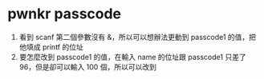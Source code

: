 # pwnkr passcode
1. 看到 scanf 第二個參數沒有 &，所以可以想辦法更動到 passcode1 的值，把他填成 printf 的位址
2. 要怎麼改到 passcode1 的值，在輸入 name 的位址跟 passcode1 只差了 96，但是卻可以輸入 100 個，所以可以改到

